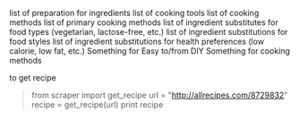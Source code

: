list of preparation for ingredients
list of cooking tools
list of cooking methods
list of primary cooking methods
list of ingredient substitutes for food types (vegetarian, lactose-free, etc.)
list of ingredient substitutions for food styles
list of ingredient substitutions for health preferences  (low calorie, low fat, etc.)
Something for Easy to/from DIY
Something for cooking methods



to get recipe
>from scraper import get_recipe
>url = "http://allrecipes.com/8729832"
>recipe = get_recipe(url)
>print recipe